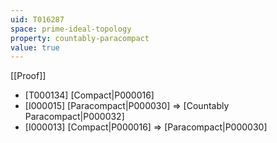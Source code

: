 ```yaml
---
uid: T016287
space: prime-ideal-topology
property: countably-paracompact
value: true
---
```

[[Proof]]

* [T000134] [Compact|P000016]
* [I000015] [Paracompact|P000030] => [Countably Paracompact|P000032]
* [I000013] [Compact|P000016] => [Paracompact|P000030]

